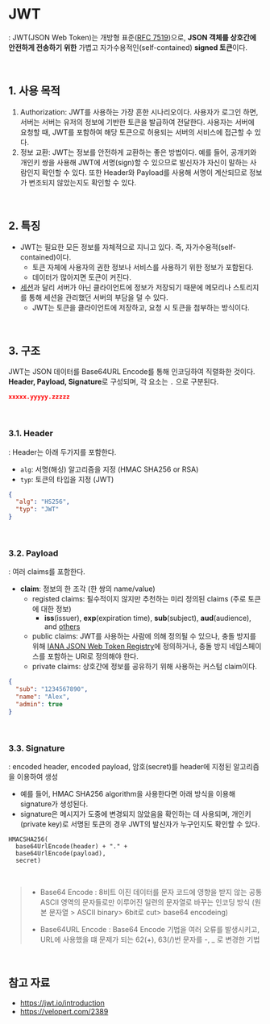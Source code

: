 # JWT

: JWT(JSON Web Token)는 개방형 표준([RFC 7519](https://tools.ietf.org/html/rfc7519))으로, **JSON 객체를 상호간에 안전하게 전송하기 위한** 가볍고 자가수용적인(self-contained) **signed 토큰**이다.

<br>

## 1. 사용 목적

1. Authorization: JWT를 사용하는 가장 흔한 시나리오이다. 사용자가 로그인 하면, 서버는 서버는 유저의 정보에 기반한 토큰을 발급하여 전달한다. 사용자는 서버에 요청할 때, JWT를 포함하여 해당 토큰으로 허용되는 서버의 서비스에 접근할 수 있다.
2. 정보 교환: JWT는 정보를 안전하게 교환하는 좋은 방법이다. 예를 들어, 공개키와 개인키 쌍을 사용해 JWT에 서명(sign)할 수 있으므로 발신자가 자신이 말하는 사람인지 확인할 수 있다. 또한 Header와 Payload를 사용해 서명이 계산되므로 정보가 변조되지 않았는지도 확인할 수 있다.

<br>

## 2. 특징

- JWT는 필요한 모든 정보를 자체적으로 지니고 있다. 즉, 자가수용적(self-contained)이다.
  - 토큰 자체에 사용자의 권한 정보나 서비스를 사용하기 위한 정보가 포함된다.
  - 데이터가 많아지면 토큰이 커진다.
- [세션](http://www.tcpschool.com/php/php_cookieSession_session)과 달리 서버가 아닌 클라이언트에 정보가 저장되기 때문에 메모리나 스토리지를 통해 세션을 관리했던 서버의 부담을 덜 수 있다.
  - JWT는 토큰을 클라이언트에 저장하고, 요청 시 토큰을 첨부하는 방식이다.

<br>

## 3. 구조

JWT는 JSON 데이터를 Base64URL Encode를 통해 인코딩하여 직렬화한 것이다. **Header, Payload, Signature**로 구성되며, 각 요소는 `.` 으로 구분된다.

```json
xxxxx.yyyyy.zzzzz
```

<br>

### 3.1. Header

: Header는 아래 두가지를 포함한다.

- `alg`: 서명(해싱) 알고리즘을 지정 (HMAC SHA256 or RSA)
- `typ`: 토큰의 타입을 지정 (JWT)

```json
{
  "alg": "HS256",
  "typ": "JWT"
}
```

<br>

### 3.2. Payload

: 여러 claims를 포함한다.

- **claim**: 정보의 한 조각 (한 쌍의 name/value)
  - registed claims: 필수적이지 않지만 추천하는 미리 정의된 claims (주로 토큰에 대한 정보)
    - **iss**(issuer), **exp**(expiration time), **sub**(subject), **aud**(audience), and [others](https://tools.ietf.org/html/rfc7519#section-4.1)
  - public claims: JWT를 사용하는 사람에 의해 정의될 수 있으나, 충돌 방지를 위해 [IANA JSON Web Token Registry](https://www.iana.org/assignments/jwt/jwt.xhtml)에 정의하거나, 충돌 방지 네임스페이스를 포함하는 URI로 정의해야 한다.
  - private claims: 상호간에 정보를 공유하기 위해 사용하는 커스텀 claim이다.

```json
{
  "sub": "1234567890",
  "name": "Alex",
  "admin": true
}
```

<br>

### 3.3. Signature

: encoded header, encoded payload, 암호(secret)를 header에 지정된 알고리즘을 이용하여 생성

- 예를 들어, HMAC SHA256 algorithm을 사용한다면 아래 방식을 이용해 signature가 생성된다.
- signature은 메시지가 도중에 변경되지 않았음을 확인하는 데 사용되며, 개인키(private key)로 서명된 토큰의 경우 JWT의 발신자가 누구인지도 확인할 수 있다.

```text
HMACSHA256(
  base64UrlEncode(header) + "." +
  base64UrlEncode(payload),
  secret)
```

<br>

> - Base64 Encode : 8비트 이진 데이터를 문자 코드에 영향을 받지 않는 공통 ASCII 영역의 문자들로만 이루어진 일련의 문자열로 바꾸는 인코딩 방식 (원본 문자열 > ASCII binary> 6bit로 cut> base64 encodeing) 
>
> - Base64URL Encode : Base64 Encode 기법을 여러 오류를 발생시키고, URL에 사용했을 떄 문제가 되는 62(+), 63(/)번 문자를 -, _ 로 변경한 기법

<br>

## 참고 자료

- https://jwt.io/introduction
- https://velopert.com/2389
